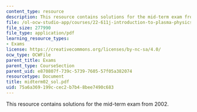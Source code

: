 ```yaml
---
content_type: resource
description: This resource contains solutions for the mid-term exam from 2002.
file: /ol-ocw-studio-app/courses/22-611j-introduction-to-plasma-physics-i-fall-2006/75a6a369199ccec2b7b48bee7490c683_midterm02_sol.pdf
file_size: 277990
file_type: application/pdf
learning_resource_types:
- Exams
license: https://creativecommons.org/licenses/by-nc-sa/4.0/
ocw_type: OCWFile
parent_title: Exams
parent_type: CourseSection
parent_uid: e870807f-739c-5739-7605-57f05a382074
resourcetype: Document
title: midterm02_sol.pdf
uid: 75a6a369-199c-cec2-b7b4-8bee7490c683
---
```

This resource contains solutions for the mid-term exam from 2002.